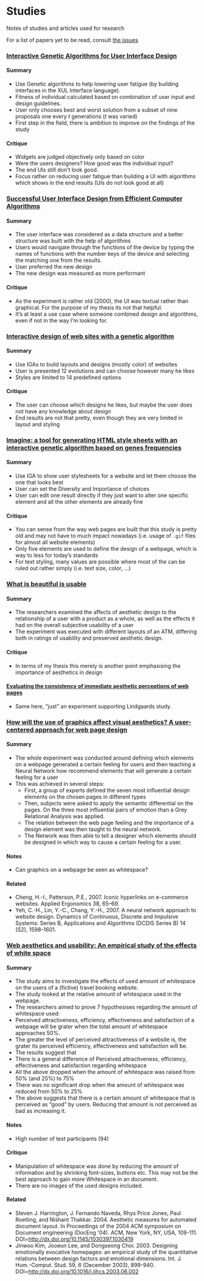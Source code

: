 # Studies
Notes of studies and articles used for research

For a list of papers yet to be read, consult [the issues](https://github.com/Plsr/thesis/labels/to%20read)

### [Interactive Genetic Algorithms for User Interface Design](http://ieeexplore.ieee.org/document/4424630/)

#### Summary
* Use Genetic algorithms to help lowering user fatigue (by building interfaces in the XUL Interface language).
* Fitness of individual calculated based on combination of user input and design guidelines.
* User only chooses best and worst solution from a subset of nine proposals one every _t_ generations (_t_ was varied)
* First step in the field, there is ambition to improve on the findings of the study

#### Critique
* Widgets are judged objectively only based on color
* Were the users designers? How good was the individual input?
* The end UIs still don't look good.
* Focus rather on  reducing user fatigue than building a UI with algorithms which shows in the end results (UIs do not look good at all)


### [Successful User Interface Design from Efficient Computer Algorithms](http://citeseerx.ist.psu.edu/viewdoc/download?doi=10.1.1.27.2962&rep=rep1&type=pdf)

#### Summary
* The user interface was considered as a data structure and a better structure was built with the help of algorithms
* Users would navigate through the functions of the device by typing the names of functions with the number keys of the device and selecting the matching one from the results.
* User preferred the new design
* The new design was measured as more performant

#### Critique
* As the experiment is rather old (2000), the UI was textual rather than graphical. For the purpose of my thesis its not that helpful.
* It’s at least a use case where someone combined design and algorithms, even if not in the way I’m looking for.


### [Interactive design of web sites with a genetic algorithm](https://pdfs.semanticscholar.org/4f26/61bfc4301758c36bfd6010a4f1cf926c25db.pdf)

#### Summary
* Use IGAs to build layouts and designs (mostly color) of websites
* User is presented 12 evolutions and can choose however many he likes
* Styles are limited to 14 predefined options

#### Critique
* The user can choose which designs he likes, but maybe the user does not have any knowledge about design
* End results are not that pretty, even though they are very limited in layout and styling

### [Imagine: a tool for generating HTML style sheets with an interactive genetic algorithm based on genes frequencies](http://ieeexplore.ieee.org/document/823287/)

#### Summary
* Use IGA to show user stylesheets for a website and let them choose the one that looks best
* User can set the Diversity and Importance of choices
* User can edit one result directly if they just want to alter one specific element and all the other elements are already fine

#### Critique
* You can sense from the way web pages are built that this study is pretty old and may not have to much impact nowadays (i.e. usage of  `.gif` files for almost all website elements)
* Only five elements are used to define the design of a webpage, which is way to less for today’s standards
* For text styling, many values are possible where most of the can be ruled out rather simply (i.e. text size, color, …)

### [What is beautiful is usable](http://www.ise.bgu.ac.il/faculty/noam/papers/00_nt_ask_di_iwc.pdf)

#### Summary
* The researchers examined the affects of aesthetic design to the relationship of a user with a product as a whole, as well as the effects it had on the overall subjective usability of a user
* The experiment was executed with different layouts of an ATM, differing both in ratings of usability and preserved aesthetic design.

#### Critique
* In terms of my thesis this merely is another point emphasising the importance of aesthetics in design

#### [Evaluating the consistency of immediate aesthetic perceptions of web pages](http://www.sciencedirect.com/science/article/pii/S1071581906000863)
* Same here, “just” an experiment supporting Lindgaards study.

### [How will the use of graphics affect visual aesthetics? A user-centered approach for web page design](http://www.sciencedirect.com/science/article/pii/S1071581912001656)
#### Summary
* The whole experiment was conducted around defining which elements on a webpage generated a certain feeling for users and then teaching a Neural Network how recommend elements that will generate a certain feeling for a user
* This was achieved in several steps:
	* First, a group of experts defined the seven most influential design elements on the chosen pages in different types
	* Then, subjects were asked to apply the semantic differential on the pages.  On the three most influential pairs of emotion than a Grey Relational Analysis was applied.
	* The relation between the web page feeling and the importance of a design element was then taught to the neural network.
	* The Network was then able to tell a designer which elements should be designed in which way to cause a certain feeling for a user.

#### Notes
* Can graphics on a webpage be seen as whitespace?

#### Related
* Cheng, H.-I., Patterson, P.E., 2007. Iconic hyperlinks on e-commerce websites. Applied Ergonomics 38, 65–69.
* Yeh, C.-H., Lin, Y.-C., Chang, Y.-H., 2007. A neural network approach to website design. Dynamics of Continuous, Discrete and Impulsive Systems: Series B, Applications and Algorithms (DCDIS Series B) 14
(S2), 1598–1601.

### [Web aesthetics and usability: An empirical study of the effects of white space](https://www.researchgate.net/publication/269639066_Web_Aesthetics_and_Usability)

#### Summary
* The study aims to investigate the effects of used amount of whitespace on the users of a (fictive) travel booking website.
* The study looked at the relative amount of whitespace used in the webpage.
* The researchers aimed to prove 7 hypothesises regarding the amount of whitespace used:
* Perceived attractiveness, efficiency, effectiveness and satisfaction of a webpage will be grater when the total amount of whitespace approaches 50%.
* The greater the level of perceived attractiveness of a website is, the grater its perceived efficiency, effectiveness and satisfaction will be.
* The results suggest that
* There is a general difference of Perceived attractiveness, efficiency, effectiveness and satisfaction regarding whitespace
* All the above dropped when the amount of whitespace was raised from 50% (and 25%) to 75%
* There was no significant drop when the amount of whitespace was reduced from 50% to 25%
* The above suggests that there is a certain amount of whitespace that is perceived as “good” by users. Reducing that amount is not perceived as bad as increasing it.

#### Notes
* High number of test participants (94)

#### Critique
* Manipulation of whitespace was done by reducing the amount of information and by shrinking font-sizes, buttons etc. This may not be the best approach to gain more Whitespace in an document.
* There are no images of the used designs included.

#### Related
* Steven J. Harrington, J. Fernando Naveda, Rhys Price Jones, Paul Roetling, and Nishant Thakkar. 2004. Aesthetic measures for automated document layout. In Proceedings of the 2004 ACM symposium on Document engineering (DocEng '04). ACM, New York, NY, USA, 109-111. DOI=http://dx.doi.org/10.1145/1030397.1030419
* Jinwoo Kim, Jooeun Lee, and Dongseong Choi. 2003. Designing emotionally evocative homepages: an empirical study of the quantitative relations between design factors and emotional dimensions. Int. J. Hum.-Comput. Stud. 59, 6 (December 2003), 899-940. DOI=http://dx.doi.org/10.1016/j.ijhcs.2003.06.002
